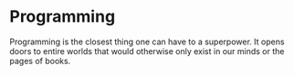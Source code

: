 # Programming

Programming is the closest thing one can have to a superpower. It opens doors to entire worlds that would otherwise only exist in our minds or the pages of books.
